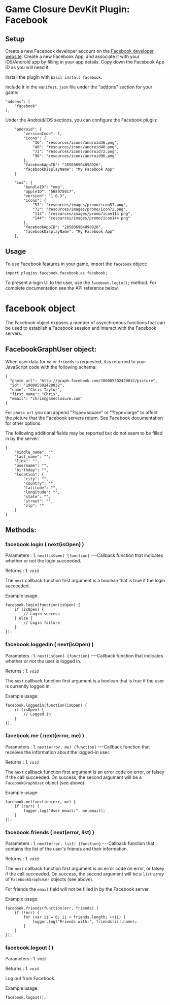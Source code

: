 # Game Closure DevKit Plugin: Facebook

## Setup

Create a new Facebook developer account on the [Facebook developer website](http://developer.facebook.com).  Create a new Facebook App, and associate it with your iOS/Android app by filling in your app details.  Copy down the Facebook App ID as you will need it.

Install the plugin with `basil install facebook`.

Include it in the `manifest.json` file under the "addons" section for your game:

~~~
"addons": [
	"facebook"
],
~~~

Under the Android/iOS sections, you can configure the Facebook plugin:

~~~
	"android": {
		"versionCode": 1,
		"icons": {
			"36": "resources/icons/android36.png",
			"48": "resources/icons/android48.png",
			"72": "resources/icons/android72.png",
			"96": "resources/icons/android96.png"
		},
		"facebookAppID": "285806904898926",
		"facebookDisplayName": "My Facebook App"
	}
~~~

~~~
	"ios": {
		"bundleID": "mmp",
		"appleID": "568975017",
		"version": "1.0.3",
		"icons": {
			"57": "resources/images/promo/icon57.png",
			"72": "resources/images/promo/icon72.png",
			"114": "resources/images/promo/icon114.png",
			"144": "resources/images/promo/icon144.png"
		},
		"facebookAppID": "285806904898926",
		"facebookDisplayName": "My Facebook App"
	},
~~~

## Usage

To use Facebook features in your game, import the `facebook` object:

~~~
import plugins.facebook.facebook as facebook;
~~~

To present a login UI to the user, use the `facebook.login();` method.  For complete documentation see the API reference below.

# facebook object

The Facebook object exposes a number of asynchronous functions that can be used to establish a Facebook session and interact with the Facebook servers.

## FacebookGraphUser object:

When user data for `me` or `friends` is requested, it is returned to your JavaScript code with the following schema:

~~~
{
  "photo_url": "http://graph.facebook.com/100005502420032/picture",
  "id": "100005502420032",
  "name": "Chris Taylor",
  "first_name": "Chris",
  "email": "chris@gameclosure.com"
}
~~~

For `photo_url` you can append "?type=square" or "?type=large" to affect the picture that the Facebook servers return.  See Facebook documentation for other options.

The following additional fields may be reported but do not seem to be filled in by the server:

~~~
{
	"middle_name": "",
	"last_name": "",
	"link": "",
	"username": "",
	"birthday": "",
	"location": {
		"city": "",
		"country": "",
		"latitude": "",
		"longitude": "",
		"state": "",
		"street": "",
		"zip": ""
	}
}
~~~

## Methods:

### facebook.login ( next(isOpen) )

Parameters
:	1. `next(isOpen) {function}` ---Callback function that indicates whether or not the login succeeded.

Returns
:    1. `void`

The `next` callback function first argument is a boolean that is true if the login succeeded.

Example usage:

~~~
facebook.login(function(isOpen) {
	if (isOpen) {
		// Login success
	} else {
		// Login failure
	}
});
~~~

### facebook.loggedin ( next(isOpen) )

Parameters
:	1. `next(isOpen) {function}` ---Callback function that indicates whether or not the user is logged in.

Returns
:    1. `void`

The `next` callback function first argument is a boolean that is true if the user is currently logged in.

Example usage:

~~~
facebook.loggedin(function(isOpen) {
	if (isOpen) {
		// Logged in
	}
});
~~~

### facebook.me ( next(error, me) )

Parameters
:	1. `next(error, me) {function}` ---Callback function that receives the information about the logged-in user.

Returns
:    1. `void`

The `next` callback function first argument is an error code on error, or falsey if the call succeeded.  On success, the second argument will be a `FacebookGraphUser` object (see above).

Example usage:

~~~
facebook.me(function(err, me) {
	if (!err) {
		logger.log("User email:", me.email);
	}
});
~~~

### facebook.friends ( next(error, list) )

Parameters
:	1. `next(error, list) {function}` ---Callback function that contains the list of the user's friends and their information.

Returns
:    1. `void`

The `next` callback function first argument is an error code on error, or falsey if the call succeeded.  On success, the second argument will be a `list` array of `FacebookGraphUser` objects (see above).

For friends the `email` field will not be filled in by the Facebook server.

Example usage:

~~~
facebook.friends(function(err, friends) {
	if (!err) {
		for (var ii = 0; ii < friends.length; ++ii) {
			logger.log("Friends with:", friends[ii].name);
		}
	}
});
~~~

### facebook.logout ( )

Parameters
:	1. `void`

Returns
:    1. `void`

Log out from Facebook.


Example usage:

~~~
facebook.logout();
~~~
